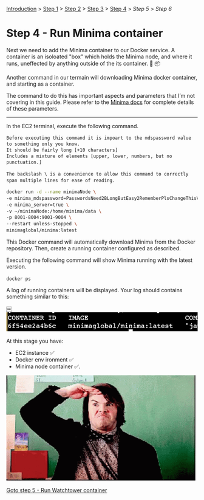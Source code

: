 [Introduction](../index.md) > [Step 1](../step1/index.md) > [Step 2](../step2/index.md)  > [Step 3](../step3/index.md) > <u>Step 4</u> > *Step 5* > *Step 6*

# Step 4 - Run Minima container

Next we need to add the Minima container to our Docker service. A container is an isoloated "box" which holds the Minima node, and where it runs, uneffected by anything outside of the its container. 🚢 📦

Another command in our termain will downloading Minima docker container, and starting as a container. 

The command to do this has important aspects and parameters that I’m not covering in this guide. Please refer to the [Minima docs](https://docs.minima.global/docs/runanode/get_started) for complete details of these parameters.

---

In the EC2 terminal, execute the following command. 

```
Before executing this command it is impoart to the mdspassword value to something only you know. 
It should be fairly long [+10 characters] 
Includes a mixture of elements [upper, lower, numbers, but no punctuation.]  
```

`The backslash \ is a convenience to allow this command to correctly span multiple lines for ease of reading. `

```bash
docker run -d --name minimaNode \
-e minima_mdspassword=PasswordsNeed2BLongButEasy2RememberPlsChangeThisValueToSomethingOnlyYouKnow \
-e minima_server=true \
-v ~/minimaNode:/home/minima/data \
-p 8001-8004:9001-9004 \
--restart unless-stopped \
minimaglobal/minima:latest
```
This Docker command will automatically download Minima from the Docker repository. 
Then, create a running container configured as described.

Executing the following command will show Minima running with the latest version.

`docker ps`

A log of running containers will be displayed. Your log should contains something similar to this:

￼![](minimaContainer.png)

At this stage you have:
* EC2 instance ✅ 
* Docker env        ironment ✅
* Minima node container ✅. 

![](hero.gif)

[Goto step 5 - Run Watchtower container](../step5/index.md)